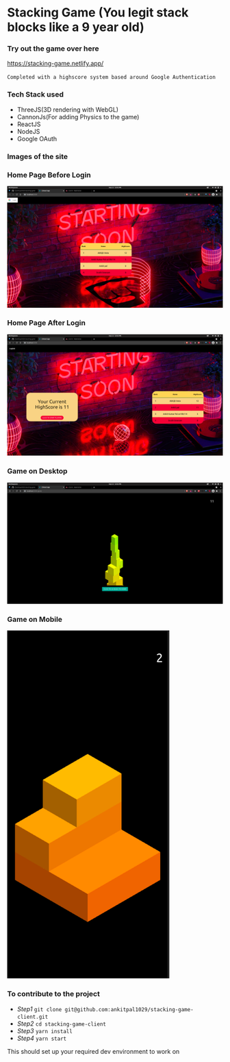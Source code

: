 # Stacking Game (You legit stack blocks like a 9 year old)

### Try out the game over here
https://stacking-game.netlify.app/

`Completed with a highscore system based around Google Authentication`

### Tech Stack used
* ThreeJS(3D rendering with WebGL)
* CannonJs(For adding Physics to the game)
* ReactJS
* NodeJS
* Google OAuth 

### Images of the site

###           Home Page Before Login
![Alt text](./README/home.png)
###           Home Page After Login
![Alt text](./README/home2.png)
###           Game on Desktop
![Alt text](./README/gameDesktop.png)
### Game on Mobile
![Alt text](./README/gameMobile.png)



### To contribute to the project 

* *Step1* `git clone git@github.com:ankitpal1029/stacking-game-client.git`
* *Step2* `cd stacking-game-client`
* *Step3* `yarn install`
* *Step4* `yarn start`

This should set up your required dev environment to work on
